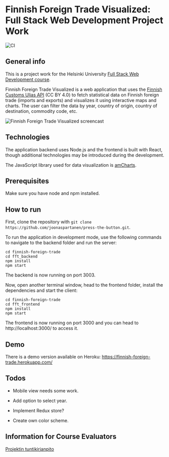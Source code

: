 # Finnish Foreign Trade Visualized: Full Stack Web Development Project Work

![CI](https://github.com/joonaspartanen/finnish-foreign-trade/workflows/CI/badge.svg)

## General info

This is a project work for the Helsinki University [Full Stack Web Development course](https://fullstackopen.com/en/).

Finnish Foreign Trade Visualized is a web application that uses the [Finnish Customs Uljas API](https://tulli.fi/en/statistics/uljas-api) (CC BY 4.0) to fetch statistical data on Finnish foreign trade (imports and exports) and visualizes it using interactive maps and charts. The user can filter the data by year, country of origin, country of destination, commodity code, etc.

![Finnish Foreign Trade Visualized screencast](https://github.com/joonaspartanen/finnish-foreign-trade/blob/master/screencast.gif)

## Technologies

The application backend uses Node.js and the frontend is built with React, though additional technologies may be introduced during the development.

The JavaScript library used for data visualization is [amCharts](https://www.amcharts.com/).

## Prerequisites

Make sure you have node and npm installed.

## How to run

First, clone the repository with `git clone https://github.com/joonaspartanen/press-the-button.git`.

To run the application in development mode, use the following commands to navigate to the backend folder and run the server:

```
cd finnish-foreign-trade
cd fft_backend
npm install
npm start
```

The backend is now running on port 3003.

Now, open another terminal window, head to the frontend folder, install the dependencies and start the client:

```
cd finnish-foreign-trade
cd fft_frontend
npm install
npm start
```

The frontend is now running on port 3000 and you can head to http://localhost:3000/ to access it.

## Demo

There is a demo version available on Heroku: https://finnish-foreign-trade.herokuapp.com/

## Todos

- Mobile view needs some work.

- Add option to select year.

- Implement Redux store?

- Create own color scheme.

## Information for Course Evaluators

[Projektin tuntikirjanpito](https://github.com/joonaspartanen/finnish-foreign-trade/blob/master/tuntikirjanpito.md)
